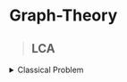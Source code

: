 # Graph-Theory

>## LCA

<details markdown = "1"><summary>Classical Problem</summary>
 
  [Problem-01 LeetCode 236 : ](https://leetcode.com/problems/lowest-common-ancestor-of-a-binary-tree/description/) [My Solution](https://leetcode.com/problems/lowest-common-ancestor-of-a-binary-tree/submissions/)

</details>
